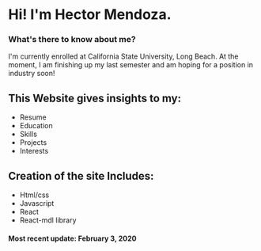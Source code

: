 # Hi! I'm Hector Mendoza.
 
### What's there to know about me?
I'm currently enrolled at California State University, Long Beach. At the moment, I am finishing up my last semester and am hoping for a position in industry soon!

## This Website gives insights to my:
- Resume
- Education
- Skills
- Projects
- Interests

## Creation of the site Includes:
- Html/css
- Javascript
- React
- React-mdl library

#### Most recent update: **February 3, 2020**


